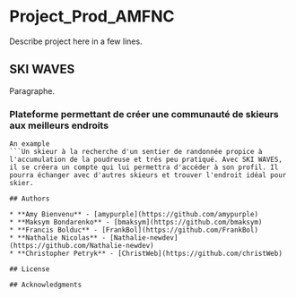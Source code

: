 # Project_Prod_AMFNC

Describe project here in a few lines.

## SKI WAVES

Paragraphe.

### Plateforme permettant de créer une communauté de skieurs aux meilleurs endroits 

```Le projet SKI WAVES permet de créer une plateforme qui met en contact des skieurs qui peuvent échanger les meilleurs endroits pour effectuer du ski de randonnée. Un fils d'actualité des emplacements découverts et le partage de ces informations donnent la possibilité de créer un réseau social de skieurs.
An example
```Un skieur à la recherche d'un sentier de randonnée propice à l'accumulation de la poudreuse et trés peu pratiqué. Avec SKI WAVES, il se créera un compte qui lui permettra d'accéder à son profil. Il pourra échanger avec d'autres skieurs et trouver l'endroit idéal pour skier.

## Authors

* **Amy Bienvenu** - [amypurple](https://github.com/amypurple)
* **Maksym Bondarenko** - [bmaksym](https://github.com/bmaksym)
* **Francis Bolduc** - [FrankBol](https://github.com/FrankBol)
* **Nathalie Nicolas** - [Nathalie-newdev](https://github.com/Nathalie-newdev)
* **Christopher Petryk** - [ChristWeb](https://github.com/christWeb)

## License

## Acknowledgments
